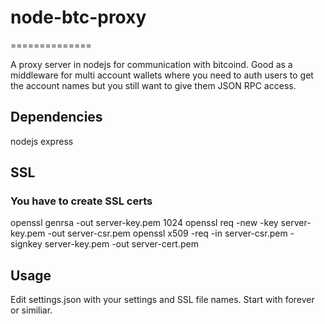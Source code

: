 # node-btc-proxy
==============

A proxy server in nodejs for communication with bitcoind.
Good as a middleware for multi account wallets where you need to auth users to get the account names but you still want to give them JSON RPC access.

## Dependencies
nodejs
express

## SSL
### You have to create SSL certs
openssl genrsa -out server-key.pem 1024
openssl req -new -key server-key.pem -out server-csr.pem
openssl x509 -req -in server-csr.pem -signkey server-key.pem -out server-cert.pem

## Usage
Edit settings.json with your settings and SSL file names. Start with forever or similiar.
